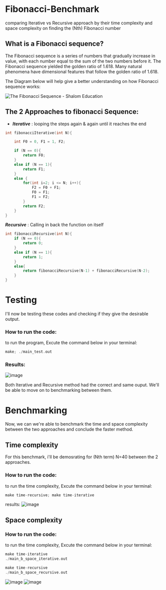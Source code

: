 # Fibonacci-Benchmark
  
comparing Iterative vs Recursive approach by their time complexity and space complexity on finding the (Nth) Fibonacci number

## What is a Fibonacci sequence?
 
The Fibonacci sequence is a series of numbers that gradually increase in value, with each number equal to the sum of the two numbers before it. The Fibonacci sequence yielded the golden ratio of 1.618. Many natural phenomena have dimensional features that follow the golden ratio of 1.618.

The Diagram below will help give a better understanding on how Fibonacci sequence works:

![The Fibonacci Sequence - Shalom Education](https://www.shalom-education.com/wp-content/uploads/2020/12/image-96.png)

## The 2 Approaches to fibonacci Sequence:
- ***Iterative*** : looping the steps again & again until it reaches the end
```c
int fibonacciIterative(int N){

    int F0 = 0, F1 = 1, F2;

    if (N == 0){
        return F0;
    }
    else if (N == 1){
        return F1;
    } 
    else {
        for(int i=2; i <= N; i++){
            F2 = F0 + F1;
            F0 = F1;
            F1 = F2;
        }
        return F2;
    }
}
```
***Recursive*** : Calling in back the function on itself
```c
int fibonacciRecursive(int N){
    if (N == 0){
        return 0;
    }
    else if (N == 1){
        return 1;
    }
    else{
        return fibonacciRecursive(N-1) + fibonacciRecursive(N-2);
    }
}
```
# Testing
I'll now be testing these codes and checking if they give the desirable output.

### How to run the code:
to run the program, Excute the command below in your terminal:
```c
make; ./main_test.out
```
### Results:
![image](https://user-images.githubusercontent.com/114371959/205392893-5877c351-38a6-4614-997a-92398e804029.png)

Both Iterative and Recursive method had the correct and same ouput. We'll be able to move on to benchmarking between them.

# Benchmarking
Now, we can we're able to benchmark the time and space complexity between the two approaches and conclude the faster method.

## Time complexity
For this benchmark, i'll be demosrating for (Nth term) N=40 between the 2 approaches.

### How to run the code:
to run the time complexity, Excute the command below in your terminal:

```c
make time-recursive; make time-iterative
```
results:
![image](https://user-images.githubusercontent.com/114371959/205400044-d14e8f8a-c688-4ccf-8de1-af202e6d6a0f.png)

## Space complexity

### How to run the code:
to run the time complexity, Excute the command below in your terminal:

```c
make time-iterative
./main_b_space_iterative.out
```
```c
make time-recursive
./main_b_space_recursive.out
```

![image](https://user-images.githubusercontent.com/114371959/205404595-3ef52b0c-dfe0-4457-ba17-7e03f42da0ee.png)
![image](https://user-images.githubusercontent.com/114371959/205405083-57c2ade4-1495-4a78-9096-a8deca242559.png)
















